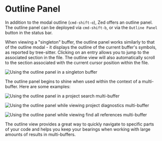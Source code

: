 # Outline Panel

In addition to the modal outline (`cmd-shift-o`), Zed offers an outline panel. The outline panel can be deployed via `cmd-shift-b`, or via the `Outline Panel` button in the status bar.

When viewing a "singleton" buffer, the outline panel works similarly to that of the outline modal - it displays the outline of the current buffer's symbols, as reported by tree-sitter. Clicking on an entry allows you to jump to the associated section in the file. The outline view will also automatically scroll to the section associated with the current cursor position within the file.

![Using the outline panel in a singleton buffer](https://zed.dev/img/outline-panel/singleton.png)

The outline panel begins to shine when used within the context of a multi-buffer. Here are some examples:

![Using the outline panel in a project search multi-buffer](https://zed.dev/img/outline-panel/project-search.png)

![Using the outline panel while viewing project diagnostics multi-buffer](https://zed.dev/img/outline-panel/project-diagnostics.png)

![Using the outline panel while viewing `find all references` multi-buffer](https://zed.dev/img/outline-panel/find-all-references.png)

The outline view provides a great way to quickly navigate to specific parts of your code and helps you keep your bearings when working with large amounts of results in multi-buffers.
